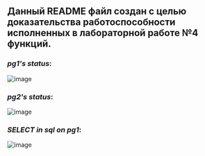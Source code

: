 ## Данный README файл создан с целью доказательства работоспособности исполненных в лабораторной работе №4 функций.

### *pg1's status*:

![image](https://github.com/user-attachments/assets/d2d2eb57-5908-4f20-8f83-b3f9516dda85)

### *pg2's status*:

![image](https://github.com/user-attachments/assets/0b6b1e48-8934-4718-b11b-81357d093f9d)

### *SELECT in sql on pg1*:

![image](https://github.com/user-attachments/assets/5e216a25-f9e5-4ebd-9c69-2db6be6cd847)
